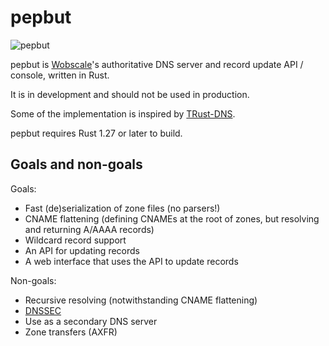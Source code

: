 # pepbut

![pepbut](https://user-images.githubusercontent.com/52814/36644695-048da318-1a13-11e8-9dd2-5869434e62b8.gif)

pepbut is [Wobscale](https://github.com/wobscale)'s authoritative DNS server and record update API / console, written in Rust.

It is in development and should not be used in production.

Some of the implementation is inspired by [TRust-DNS](https://github.com/bluejekyll/trust-dns).

pepbut requires Rust 1.27 or later to build.

## Goals and non-goals

Goals:

* Fast (de)serialization of zone files (no parsers!)
* CNAME flattening (defining CNAMEs at the root of zones, but resolving and returning A/AAAA records)
* Wildcard record support
* An API for updating records
* A web interface that uses the API to update records

Non-goals:

* Recursive resolving (notwithstanding CNAME flattening)
* [DNSSEC](https://sockpuppet.org/blog/2015/01/15/against-dnssec/)
* Use as a secondary DNS server
* Zone transfers (AXFR)
